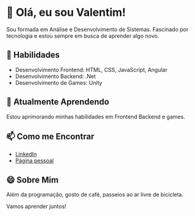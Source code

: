 # 👋 Olá, eu sou Valentim!

Sou formada em Análise e Desenvolvimento de Sistemas. Fascinado por tecnologia e estou sempre em busca de aprender algo novo.

##  🚀 Habilidades

- Desenvolvimento Frontend: HTML, CSS, JavaScript, Angular
- Desenvolvimento Backend: .Net
- Desenvolvimento de Games: Unity

## 🌱 Atualmente Aprendendo

Estou aprimorando minhas habilidades em Frontend Backend e games.


## 📫 Como me Encontrar

- [LinkedIn](https://www.linkedin.com/in/valentim-affonso/)
- [Página pessoal](https://calm-plant-023fef510.4.azurestaticapps.net/)

## 😄 Sobre Mim

Além da programação, gosto de café, passeios ao ar livre de bicicleta.

Vamos aprender juntos!
